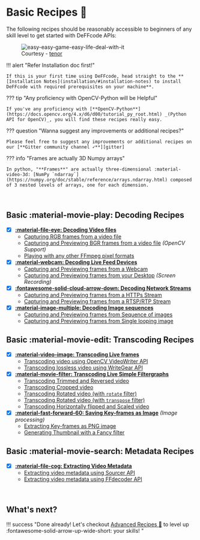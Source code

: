 <!--
===============================================
DeFFcode library source-code is deployed under the Apache 2.0 License:

Copyright (c) 2021 Abhishek Thakur(@abhiTronix) <abhi.una12@gmail.com>

Licensed under the Apache License, Version 2.0 (the "License");
you may not use this file except in compliance with the License.
You may obtain a copy of the License at

   http://www.apache.org/licenses/LICENSE-2.0

Unless required by applicable law or agreed to in writing, software
distributed under the License is distributed on an "AS IS" BASIS,
WITHOUT WARRANTIES OR CONDITIONS OF ANY KIND, either express or implied.
See the License for the specific language governing permissions and
limitations under the License.
===============================================
-->

# Basic Recipes :cake:


The following recipes should be reasonably accessible to beginners of any skill level to get started with DeFFcode APIs:


<figure>
<img src="https://c.tenor.com/uYqsM9uIyuYAAAAC/simple-easy.gif" loading="lazy" alt="easy-easy-game-easy-life-deal-with-it" />
<figcaption>Courtesy - <a href="https://tenor.com/view/simple-easy-easy-game-easy-life-deal-with-it-gif-9276124">tenor</a></figcaption>
</figure>

!!! alert "Refer Installation doc first!"

    If this is your first time using DeFFcode, head straight to the **[Installation Notes](installation/#installation-notes) to install DeFFcode with required prerequisites on your machine**.


??? tip "Any proficiency with OpenCV-Python will be Helpful"
    
    If you've any proficiency with [**OpenCV-Python**](https://docs.opencv.org/4.x/d6/d00/tutorial_py_root.html) _(Python API for OpenCV)_, you will find these recipes really easy. 

??? question "Wanna suggest any improvements or additional recipes?"

    Please feel free to suggest any improvements or additional recipes on our [**Gitter community channel ➶**][gitter]

??? info "Frames are actually 3D Numpy arrays"
    
    In python, "**Frames**" are actually three-dimensional :material-video-3d: [NumPy `ndarray`](https://numpy.org/doc/stable/reference/arrays.ndarray.html) composed of 3 nested levels of arrays, one for each dimension.


&thinsp;

## Basic :material-movie-play: Decoding Recipes

- [x] **[:material-file-eye: Decoding Video files](../basic/decode-video-files/#decoding-video-files)**
    - [Capturing RGB frames from a video file](../basic/decode-video-files/#capturing-rgb-frames-from-a-video-file)
    - [Capturing and Previewing BGR frames from a video file](../basic/decode-video-files/#capturing-and-previewing-bgr-frames-from-a-video-file) _(OpenCV Support)_
    - [Playing with any other FFmpeg pixel formats](../basic/decode-video-files/#capturing-and-previewing-bgr-frames-from-a-video-file)
- [x] **[:material-webcam: Decoding Live Feed Devices](../basic/decode-live-feed-devices/#decoding-live-feed-devices)**
    - [Capturing and Previewing frames from a Webcam](../basic/decode-live-feed-devices/#capturing-and-previewing-frames-from-a-webcam)
    - [Capturing and Previewing frames from your Desktop](../basic/decode-live-feed-devices/#capturing-and-previewing-frames-from-your-desktop) _(Screen Recording)_
- [x] **[:fontawesome-solid-cloud-arrow-down: Decoding Network Streams](../basic/decode-network-streams/#decoding-network-streams)**
    - [Capturing and Previewing frames from a HTTPs Stream](../basic/decode-network-streams/#capturing-and-previewing-frames-from-a-https-stream)
    - [Capturing and Previewing frames from a RTSP/RTP Stream](../basic/decode-network-streams/#capturing-and-previewing-frames-from-a-rtsprtp-stream)
- [x] **[:material-image-multiple: Decoding Image sequences](../basic/decode-image-sequences/#decoding-image-sequences)**
    - [Capturing and Previewing frames from Sequence of images](../basic/decode-image-sequences/#capturing-and-previewing-frames-from-sequence-of-images)
    - [Capturing and Previewing frames from Single looping image](../basic/decode-image-sequences/#capturing-and-previewing-frames-from-single-looping-image)

<div class="spacer"></div>

## Basic :material-movie-edit: Transcoding Recipes

- [x] **[:material-video-image: Transcoding Live frames](../basic/transcode-live-frames/)**
    - [Transcoding video using OpenCV VideoWriter API](../basic/transcode-live-frames/#transcoding-video-using-opencv-videowriter-api)
    - [Transcoding lossless video using WriteGear API](../basic/transcode-live-frames/#transcoding-lossless-video-using-writegear-api)
- [x] **[:material-movie-filter: Transcoding Live Simple Filtergraphs](../basic/transcode-live-frames-simplegraphs/#transcoding-live-simple-filtergraphs)**
    - [Transcoding Trimmed and Reversed video](../basic/transcode-live-frames-simplegraphs/#transcoding-trimmed-and-reversed-video)
    - [Transcoding Cropped video](../basic/transcode-live-frames-simplegraphs/#transcoding-cropped-video)
    - [Transcoding Rotated video (with `rotate` filter)](../basic/transcode-live-frames-simplegraphs/#transcoding-rotated-video-with-rotate-filter)
    - [Transcoding Rotated video (with `transpose` filter)](../basic/transcode-live-frames-simplegraphs/#transcoding-rotated-video-with-transpose-filter)   
    - [Transcoding Horizontally flipped and Scaled video](../basic/transcode-live-frames-simplegraphs/#transcoding-horizontally-flipped-and-scaled-video)
- [x] **[:material-fast-forward-60: Saving Key-frames as Image](../basic/save-keyframe-image/#saving-key-frames-as-image)** _(Image processing)_
    - [Extracting Key-frames as PNG image](../basic/save-keyframe-image/#extracting-key-frames-as-png-image)
    - [Generating Thumbnail with a Fancy filter](../basic/save-keyframe-image/#generating-thumbnail-with-a-fancy-filter)

<div class="spacer"></div>

## Basic :material-movie-search: Metadata Recipes

- [x] **[:material-file-cog: Extracting Video Metadata](../basic/extract-video-metadata/#extracting-video-metadata)**
    - [Extracting video metadata using Sourcer API](../basic/extract-video-metadata/#extracting-video-metadata-using-sourcer-api)
    - [Extracting video metadata using FFdecoder API](../basic/extract-video-metadata/#extracting-video-metadata-using-ffdecoder-api)



&thinsp;


## What's next?

!!! success "Done already! Let's checkout [Advanced Recipes :croissant:](../advanced) to level up :fontawesome-solid-arrow-up-wide-short: your skills! " 


&thinsp;


<!--
External URLs
-->
[gitter]: https://gitter.im/deffcode-python/community
[ffmpeg]:https://www.ffmpeg.org/